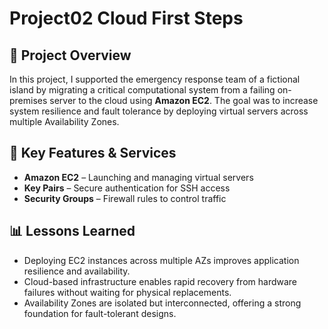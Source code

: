 # Project02 Cloud First Steps

## 📌 Project Overview
In this project, I supported the emergency response team of a fictional island by migrating a critical computational system from a failing on-premises server to the cloud using **Amazon EC2**. The goal was to increase system resilience and fault tolerance by deploying virtual servers across multiple Availability Zones.


## 🚀 Key Features & Services
- **Amazon EC2** – Launching and managing virtual servers
- **Key Pairs** – Secure authentication for SSH access
- **Security Groups** – Firewall rules to control traffic

## 📊 Lessons Learned
- Deploying EC2 instances across multiple AZs improves application resilience and availability.  
- Cloud-based infrastructure enables rapid recovery from hardware failures without waiting for physical replacements.  
- Availability Zones are isolated but interconnected, offering a strong foundation for fault-tolerant designs.
